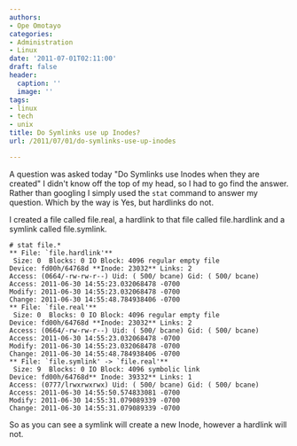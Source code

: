 ```yaml
---
authors:
- Ope Omotayo
categories:
- Administration
- Linux
date: '2011-07-01T02:11:00'
draft: false
header:
  caption: ''
  image: ''
tags:
- linux
- tech
- unix
title: Do Symlinks use up Inodes?
url: /2011/07/01/do-symlinks-use-up-inodes

---
```


A question was asked today "Do Symlinks use Inodes when they are  created" I didn't know off the top of my head, so I had to go find the  answer. Rather than googling I simply used the `stat` command to answer my question. Which by the way is Yes, but hardlinks do not.

I created a file called file.real, a hardlink to that file called file.hardlink and a symlink called file.symlink.

    # stat file.*  
    ** File: `file.hardlink'**  
     Size: 0  Blocks: 0 IO Block: 4096 regular empty file  
    Device: fd00h/64768d **Inode: 23032** Links: 2  
    Access: (0664/-rw-rw-r--) Uid: ( 500/ bcane) Gid: ( 500/ bcane)  
    Access: 2011-06-30 14:55:23.032068478 -0700  
    Modify: 2011-06-30 14:55:23.032068478 -0700  
    Change: 2011-06-30 14:55:48.784938406 -0700  
    ** File: `file.real'**  
     Size: 0  Blocks: 0 IO Block: 4096 regular empty file  
    Device: fd00h/64768d **Inode: 23032** Links: 2  
    Access: (0664/-rw-rw-r--) Uid: ( 500/ bcane) Gid: ( 500/ bcane)  
    Access: 2011-06-30 14:55:23.032068478 -0700  
    Modify: 2011-06-30 14:55:23.032068478 -0700  
    Change: 2011-06-30 14:55:48.784938406 -0700  
    ** File: `file.symlink' -> `file.real'**  
     Size: 9  Blocks: 0 IO Block: 4096 symbolic link  
    Device: fd00h/64768d** Inode: 39332** Links: 1  
    Access: (0777/lrwxrwxrwx) Uid: ( 500/ bcane) Gid: ( 500/ bcane)  
    Access: 2011-06-30 14:55:50.574833081 -0700  
    Modify: 2011-06-30 14:55:31.079089339 -0700  
    Change: 2011-06-30 14:55:31.079089339 -0700

So as you can see a symlink will create a new Inode, however a hardlink will not.
